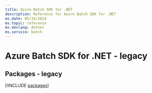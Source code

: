```yaml
---
title: Azure Batch SDK for .NET
description: Reference for Azure Batch SDK for .NET
ms.date: 05/16/2024
ms.topic: reference
ms.devlang: dotnet
ms.service: batch
---
```

# Azure Batch SDK for .NET - legacy
## Packages - legacy
[!INCLUDE [packages](batch-index.md)]